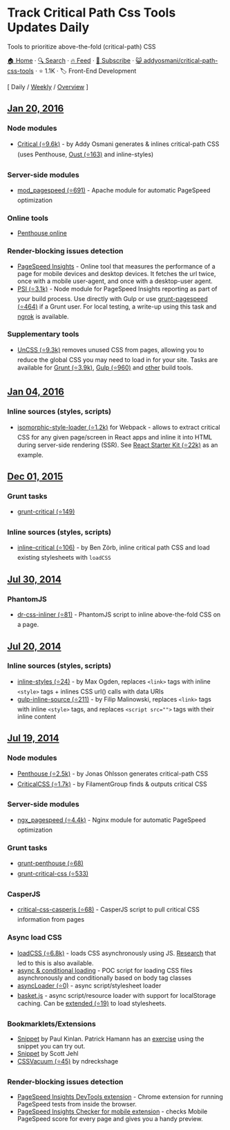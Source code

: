 # Track Critical Path Css Tools Updates Daily

Tools to prioritize above-the-fold (critical-path) CSS

[🏠 Home](/README.md) · [🔍 Search](https://test.trackawesomelist.com/search/) · [🔥 Feed](https://test.trackawesomelist.com/addyosmani/critical-path-css-tools/rss.xml) · [📮 Subscribe](https://trackawesomelist.us17.list-manage.com/subscribe?u=d2f0117aa829c83a63ec63c2f&id=36a103854c) · [😺 addyosmani/critical-path-css-tools](https://github.com/addyosmani/critical-path-css-tools) · ⭐ 1.1K · 🏷️ Front-End Development

[ Daily / [Weekly](/content/addyosmani/critical-path-css-tools/week/README.md) / [Overview](/content/addyosmani/critical-path-css-tools/readme/README.md) ]

## [Jan 20, 2016](/content/2016/01/20/README.md)

### Node modules

*   [Critical (⭐9.6k)](https://github.com/addyosmani/critical) - by Addy Osmani generates & inlines critical-path CSS (uses Penthouse, [Oust (⭐163)](https://github.com/addyosmani/oust) and inline-styles)

### Server-side modules

*   [mod\_pagespeed (⭐691)](https://github.com/pagespeed/mod_pagespeed) - Apache module for automatic PageSpeed optimization

### Online tools

*   [Penthouse online](https://jonassebastianohlsson.com/criticalpathcssgenerator/)

### Render-blocking issues detection

*   [PageSpeed Insights](https://developers.google.com/speed/pagespeed/insights/) - Online tool that measures the performance of a page for mobile devices and desktop devices. It fetches the url twice, once with a mobile user-agent, and once with a desktop-user agent.
*   [PSI (⭐3.1k)](https://github.com/addyosmani/psi) - Node module for PageSpeed Insights reporting as part of your build process. Use directly with Gulp or use [grunt-pagespeed (⭐464)](https://github.com/jrcryer/grunt-pagespeed) if a Grunt user. For local testing, a write-up using this task and [ngrok](http://www.jamescryer.com/2014/06/12/grunt-pagespeed-and-ngrok-locally-testing/) is available.

### Supplementary tools

*   [UnCSS (⭐9.3k)](https://github.com/giakki/uncss) removes unused CSS from pages, allowing you to reduce the global CSS you may need to load in for your site. Tasks are available for [Grunt (⭐3.9k)](https://github.com/addyosmani/grunt-uncss), [Gulp (⭐960)](https://github.com/ben-eb/gulp-uncss) and [other](https://addyosmani.com/blog/removing-unused-css/) build tools.

## [Jan 04, 2016](/content/2016/01/04/README.md)

### Inline sources (styles, scripts)

*   [isomorphic-style-loader (⭐1.2k)](https://github.com/kriasoft/isomorphic-style-loader/) for Webpack - allows to extract critical CSS for any given page/screen in React apps and inline it into HTML during server-side rendering (SSR). See [React Starter Kit (⭐22k)](https://github.com/kriasoft/react-starter-kit) as an example.

## [Dec 01, 2015](/content/2015/12/01/README.md)

### Grunt tasks

*   [grunt-critical (⭐149)](https://github.com/bezoerb/grunt-critical)

### Inline sources (styles, scripts)

*   [inline-critical (⭐106)](https://github.com/bezoerb/inline-critical) - by Ben Zörb, inline critical path CSS and load existing stylesheets with `loadCSS`

## [Jul 30, 2014](/content/2014/07/30/README.md)

### PhantomJS

*   [dr-css-inliner (⭐81)](https://github.com/drdk/dr-css-inliner) - PhantomJS script to inline above-the-fold CSS on a page.

## [Jul 20, 2014](/content/2014/07/20/README.md)

### Inline sources (styles, scripts)

*   [inline-styles (⭐24)](https://github.com/maxogden/inline-styles) - by Max Ogden, replaces `<link>` tags with inline `<style>` tags + inlines CSS url() calls with data URIs
*   [gulp-inline-source (⭐211)](https://github.com/fmal/gulp-inline-source) - by Filip Malinowski, replaces `<link>` tags with inline `<style>` tags, and replaces `<script src="">` tags with their inline content

## [Jul 19, 2014](/content/2014/07/19/README.md)

### Node modules

*   [Penthouse (⭐2.5k)](https://github.com/pocketjoso/penthouse) - by Jonas Ohlsson generates critical-path CSS
*   [CriticalCSS (⭐1.7k)](https://github.com/filamentgroup/criticalcss) - by FilamentGroup finds & outputs critical CSS

### Server-side modules

*   [ngx\_pagespeed (⭐4.4k)](https://github.com/pagespeed/ngx_pagespeed) - Nginx module for automatic PageSpeed optimization

### Grunt tasks

*   [grunt-penthouse (⭐68)](https://github.com/fatso83/grunt-penthouse)
*   [grunt-critical-css (⭐533)](https://github.com/filamentgroup/grunt-criticalcss)

### CasperJS

*   [critical-css-casperjs (⭐68)](https://github.com/ibrennan/critical-css-casperjs) - CasperJS script to pull critical CSS information from pages

### Async load CSS

*   [loadCSS (⭐6.8k)](https://github.com/filamentgroup/loadCSS) - loads CSS asynchronously using JS. [Research](https://gist.github.com/scottjehl/87176715419617ae6994) that led to this is also available.
*   [async & conditional loading](https://gist.github.com/matt-bailey/602b40c77a5d3381ff26) - POC script for loading CSS files asynchronously and conditionally based on body tag classes
*   [asyncLoader (⭐0)](https://github.com/n0mad01/asyncLoader) - async script/stylesheet loader
*   [basket.js](http://addyosmani.github.io/basket.js/) - async script/resource loader with support for localStorage caching. Can be [extended (⭐19)](https://github.com/andrewwakeling/basket-css-example) to load stylesheets.

### Bookmarklets/Extensions

*   [Snippet](https://gist.github.com/PaulKinlan/6284142) by Paul Kinlan. Patrick Hamann has an [exercise](http://patrickhamann.com/workshops/performance/tasks/2_Critical_Path/2_2.html) using the snippet you can try out.
*   [Snippet](https://gist.github.com/scottjehl/b6129da04733e4e0f9a4) by Scott Jehl
*   [CSSVacuum (⭐45)](https://github.com/ndreckshage/CSSVacuum) by ndreckshage

### Render-blocking issues detection

*   [PageSpeed Insights DevTools extension](https://chrome.google.com/webstore/detail/pagespeed-insights-by-goo/gplegfbjlmmehdoakndmohflojccocli?hl=en) - Chrome extension for running PageSpeed tests from inside the browser.
*   [PageSpeed Insights Checker for mobile extension](https://chrome.google.com/webstore/detail/pagespeed-insights-checke/mkjmodmicmpjedhoekkmafdgpocdkbna?hl=en) - checks Mobile PageSpeed score for every page and gives you a handy preview.
